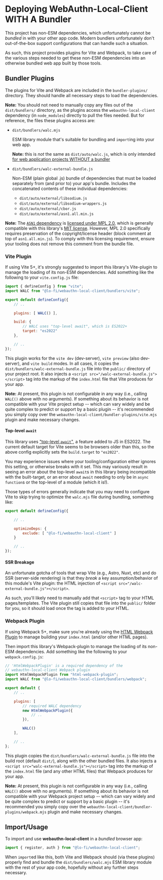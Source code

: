 # Deploying WebAuthn-Local-Client WITH A Bundler

This project has non-ESM dependencies, which unfortunately cannot be *bundled* in with your other app code. Modern bundlers unfortunately don't out-of-the-box support configurations that can handle such a situation.

As such, this project provides plugins for Vite and Webpack, to take care of the various steps needed to get these non-ESM dependencies into an otherwise bundled web app built by those tools.

## Bundler Plugins

The plugins for Vite and Webpack are included in the `bundler-plugins/` directory. They should handle all necessary steps to load the dependencies.

**Note:** You should not need to manually copy any files out of the `dist/bundlers/` directory, as the plugins access the `webauthn-local-client` dependency (in `node_modules`) directly to pull the files needed. But for reference, the files these plugins access are:

* `dist/bundlers/walc.mjs`

    ESM library module that's suitable for bundling and `import`ing into your web app.

    **Note:** this is *not* the same as `dist/auto/walc.js`, which is only intended [for web application projects WITHOUT a bundler](NON-BUNDLERS.md)

* `dist/bundlers/walc-external-bundle.js`

    Non-ESM (plain global .js) bundle of dependencies that must be loaded separately from (and prior to) your app's bundle. Includes the concatenated contents of these individual dependencies:

    - `dist/auto/external/libsodium.js`
    - `dist/auto/external/libsodium-wrappers.js`
    - `dist/auto/external/cbor.js`
    - `dist/auto/external/asn1.all.min.js`

**Note:** The [`ASN1` dependency](https://github.com/yoursunny/asn1.js) is [licensed under MPL 2.0](https://www.mozilla.org/en-US/MPL/2.0/), which is generally compatible with this library's [MIT license](LICENSE.txt). However, MPL 2.0 specifically requires preservation of the copyright/license header (block comment at top of `asn1.all.min.js`). To comply with this licensing requirement, ensure your tooling does not remove this comment from the bundle file.

### Vite Plugin

If using Vite 5+, it's strongly suggested to import this library's Vite-plugin to manage the loading of its non-ESM dependencies. Add something like the following to your `vite.config.js` file:

```js
import { defineConfig } from "vite";
import WALC from "@lo-fi/webauthn-local-client/bundlers/vite";

export default defineConfig({
    // ..

    plugins: [ WALC() ],

    build: {
        // WALC uses "top-level await", which is ES2022+
        target: "es2022"
    },

    // ..
});
```

This plugin works for the `vite dev` (dev-server), `vite preview` (also dev-server), and `vite build` modes. In all cases, it copies the `dist/bundlers/walc-external-bundle.js` file into the `public/` directory of your project root. It also injects a `<script src="/walc-external-bundle.js"></script>` tag into the markup of the `index.html` file that Vite produces for your app.

**Note:** At present, this plugin is not configurable in any way (i.e., calling `WALC()` above with no arguments). If something about its behavior is not compatible with your Vite project setup -- which can vary widely and be quite complex to predict or support by a basic plugin -- it's recommended you simply copy over the `webauthn-local-client/bundler-plugins/vite.mjs` plugin and make necessary changes.

#### Top-level `await`

This library uses ["top-level `await`"](https://github.com/tc39/proposal-top-level-await), a feature added to JS in ES2022. The current default target for Vite seems to be browsers older than this, so the above config explicitly sets the `build.target` to `"es2022"`.

You may experience issues where your tooling/configuration either ignores this setting, or otherwise breaks with it set. This may variously result in seeing an error about the top-level `await`s in this library being incompatible with the built-target, or an error about `await` needing to only be in `async function`s or the top-level of a module (which it is!).

Those types of errors generally indicate that you may need to configure Vite to skip trying to optimize the `walc.mjs` file during bundling, something like:

```js
export default defineConfig({

    // ..

    optimizeDeps: {
        exclude: [ "@lo-fi/webauthn-local-client" ]
    }

    // ..
});
```

#### SSR Breakage

An unfortunate gotcha of tools that wrap Vite (e.g., Astro, Nuxt, etc) and do SSR (server-side rendering) is that they *break* a key assumption/behavior of this module's Vite plugin: the HTML injection of `<script src="/walc-external-bundle.js"></script>`.

As such, you'll likely need to manually add that `<script>` tag to your HTML pages/templates. The Vite plugin still copies that file into the `public/` folder for you, so it should load once the tag is added to your HTML.

### Webpack Plugin

If using Webpack 5+, make sure you're already using the [HTML Webpack Plugin](https://github.com/jantimon/html-webpack-plugin/) to manage building your `index.html` (and/or other HTML pages).

Then import this library's Webpack-plugin to manage the loading of its non-ESM dependencies. Add something like the following to your `webpack.config.js`:

```js
// 'HtmlWebpackPlugin' is a required dependency of the
// webauthn-local-client Webpack plugin
import HtmlWebpackPlugin from "html-webpack-plugin";
import WALC from "@lo-fi/webauthn-local-client/bundlers/webpack";

export default {
    // ..

    plugins: [
        // required WALC dependency
        new HtmlWebpackPlugin({
            // ..
        }),

        WALC()
    ],

    // ..
};
```

This plugin copies the `dist/bundlers/walc-external-bundle.js` file into the build root (default `dist/`), along with the other bundled files. It also injects a `<script src="walc-external-bundle.js"></script>` tag into the markup of the `index.html` file (and any other HTML files) that Webpack produces for your app.

**Note:** At present, this plugin is not configurable in any way (i.e., calling `WALC()` above with no arguments). If something about its behavior is not compatible with your Webpack project setup -- which can vary widely and be quite complex to predict or support by a basic plugin -- it's recommended you simply copy over the `webauthn-local-client/bundler-plugins/webpack.mjs` plugin and make necessary changes.

## Import/Usage

To import and use **webauthn-local-client** in a *bundled* browser app:

```js
import { register, auth } from "@lo-fi/webauthn-local-client";
```

When `import`ed like this, both Vite and Webpack should (via these plugins) properly find and bundle the `dist/bundlers/walc.mjs` ESM library module with the rest of your app code, hopefully without any further steps necessary.
